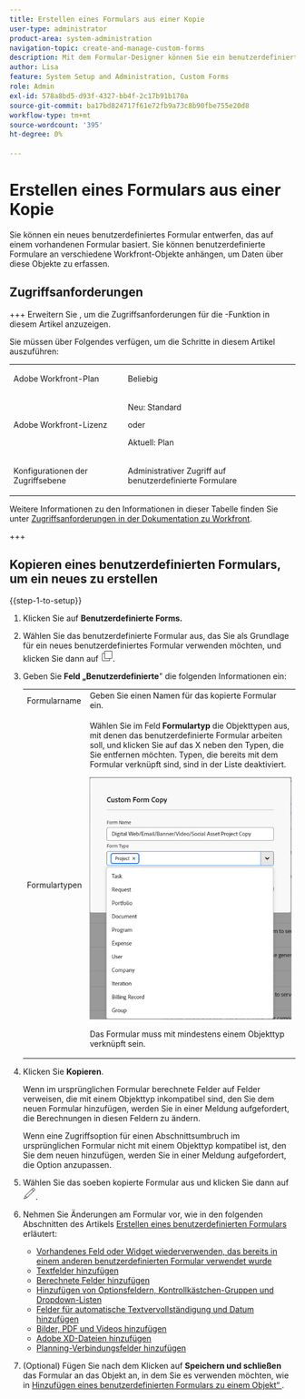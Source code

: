 ```yaml
---
title: Erstellen eines Formulars aus einer Kopie
user-type: administrator
product-area: system-administration
navigation-topic: create-and-manage-custom-forms
description: Mit dem Formular-Designer können Sie ein benutzerdefiniertes Formular aus einer Kopie erstellen.
author: Lisa
feature: System Setup and Administration, Custom Forms
role: Admin
exl-id: 578a8bd5-d93f-4327-bb4f-2c17b91b170a
source-git-commit: ba17bd824717f61e72fb9a73c8b90fbe755e20d8
workflow-type: tm+mt
source-wordcount: '395'
ht-degree: 0%

---
```


# Erstellen eines Formulars aus einer Kopie

<!--add preview tags and see below in comment out-->

Sie können ein neues benutzerdefiniertes Formular entwerfen, das auf einem vorhandenen Formular basiert. Sie können benutzerdefinierte Formulare an verschiedene Workfront-Objekte anhängen, um Daten über diese Objekte zu erfassen.

## Zugriffsanforderungen

+++ Erweitern Sie , um die Zugriffsanforderungen für die -Funktion in diesem Artikel anzuzeigen.

Sie müssen über Folgendes verfügen, um die Schritte in diesem Artikel auszuführen:

<table style="table-layout:auto"> 
 <col> 
 <col> 
 <tbody> 
  <tr data-mc-conditions=""> 
   <td role="rowheader"> <p>Adobe Workfront-Plan</p> </td> 
   <td>Beliebig</td> 
  </tr> 
  <tr> 
   <td role="rowheader">Adobe Workfront-Lizenz</td> 
   <td>
   <p>Neu: Standard</p>
   <p>oder</p>
   <p>Aktuell: Plan</p></td>
  </tr> 
  <tr data-mc-conditions=""> 
   <td role="rowheader">Konfigurationen der Zugriffsebene</td> 
   <td> <p>Administrativer Zugriff auf benutzerdefinierte Formulare</p> </td> 
  </tr>  
 </tbody> 
</table>

Weitere Informationen zu den Informationen in dieser Tabelle finden Sie unter [Zugriffsanforderungen in der Dokumentation zu Workfront](/help/quicksilver/administration-and-setup/add-users/access-levels-and-object-permissions/access-level-requirements-in-documentation.md).

+++

## Kopieren eines benutzerdefinierten Formulars, um ein neues zu erstellen

{{step-1-to-setup}}

1. Klicken Sie auf **Benutzerdefinierte Forms.**
1. Wählen Sie das benutzerdefinierte Formular aus, das Sie als Grundlage für ein neues benutzerdefiniertes Formular verwenden möchten, und klicken Sie dann auf ![Kopiersymbol](assets/copy-icon.png).
1. Geben Sie **Feld „Benutzerdefinierte**&quot; die folgenden Informationen ein:

   <table style="table-layout:auto"> 
    <col> 
    <col> 
    <tbody> 
     <tr> 
      <td role="rowheader">Formularname</td> 
      <td>Geben Sie einen Namen für das kopierte Formular ein.</td> 
     </tr> 
     <tr> 
      <td role="rowheader"> <p role="rowheader">Formulartypen </p> </td> 
      <td> <p>Wählen Sie im Feld <b>Formulartyp</b> die Objekttypen aus, mit denen das benutzerdefinierte Formular arbeiten soll, und klicken Sie auf das X neben den Typen, die Sie entfernen möchten. Typen, die bereits mit dem Formular verknüpft sind, sind in der Liste deaktiviert.</p> 
      <p><img src="assets/copy-form-obj-types-040524.png"></p> 
      <p>Das Formular muss mit mindestens einem Objekttyp verknüpft sein.</p> 
      </td> 
     </tr> 
    </tbody> 
   </table>

1. Klicken Sie **Kopieren**.

   Wenn im ursprünglichen Formular berechnete Felder auf Felder verweisen, die mit einem Objekttyp inkompatibel sind, den Sie dem neuen Formular hinzufügen, werden Sie in einer Meldung aufgefordert, die Berechnungen in diesen Feldern zu ändern.

   Wenn eine Zugriffsoption für einen Abschnittsumbruch im ursprünglichen Formular nicht mit einem Objekttyp kompatibel ist, den Sie dem neuen hinzufügen, werden Sie in einer Meldung aufgefordert, die Option anzupassen.

1. Wählen Sie das soeben kopierte Formular aus und klicken Sie dann auf ![Symbol „Bearbeiten](assets/edit-icon.png).
1. Nehmen Sie Änderungen am Formular vor, wie in den folgenden Abschnitten des Artikels [Erstellen eines benutzerdefinierten Formulars](/help/quicksilver/administration-and-setup/customize-workfront/create-manage-custom-forms/form-designer/design-a-form/design-a-form.md) erläutert:

   * [Vorhandenes Feld oder Widget wiederverwenden, das bereits in einem anderen benutzerdefinierten Formular verwendet wurde](/help/quicksilver/administration-and-setup/customize-workfront/create-manage-custom-forms/form-designer/design-a-form/design-a-form.md#reuse-an-existing-field-or-widget-already-used-in-another-custom-form)
   * [Textfelder hinzufügen](/help/quicksilver/administration-and-setup/customize-workfront/create-manage-custom-forms/form-designer/design-a-form/design-a-form.md#add-text-fields)
   * [Berechnete Felder hinzufügen](/help/quicksilver/administration-and-setup/customize-workfront/create-manage-custom-forms/form-designer/design-a-form/design-a-form.md#add-calculated-fields)
   * [Hinzufügen von Optionsfeldern, Kontrollkästchen-Gruppen und Dropdown-Listen](/help/quicksilver/administration-and-setup/customize-workfront/create-manage-custom-forms/form-designer/design-a-form/design-a-form.md#add-radio-buttons-checkboxes-and-dropdowns)
   * [Felder für automatische Textvervollständigung und Datum hinzufügen](/help/quicksilver/administration-and-setup/customize-workfront/create-manage-custom-forms/form-designer/design-a-form/design-a-form.md#add-typeahead-and-date-fields)
   * [Bilder, PDF und Videos hinzufügen](/help/quicksilver/administration-and-setup/customize-workfront/create-manage-custom-forms/form-designer/design-a-form/design-a-form.md#add-images-pdfs-and-videos)
   * [Adobe XD-Dateien hinzufügen](/help/quicksilver/administration-and-setup/customize-workfront/create-manage-custom-forms/form-designer/design-a-form/design-a-form.md#add-adobe-xd-files)
   * [Planning-Verbindungsfelder hinzufügen](/help/quicksilver/administration-and-setup/customize-workfront/create-manage-custom-forms/form-designer/design-a-form/design-a-form.md#add-planning-connection-fields)

1. (Optional) Fügen Sie nach dem Klicken auf **Speichern und schließen** das Formular an das Objekt an, in dem Sie es verwenden möchten, wie in [Hinzufügen eines benutzerdefinierten Formulars zu einem Objekt“ ](/help/quicksilver/workfront-basics/work-with-custom-forms/add-a-custom-form-to-an-object.md).
